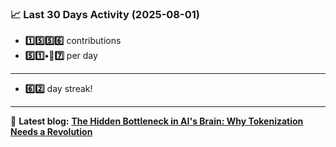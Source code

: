 <!--START_STATS-->
### 📈 Last 30 Days Activity (2025-08-01)  
- **1️⃣5️⃣5️⃣6️⃣** contributions  
- **5️⃣1️⃣•🎱7️⃣** per day
---
- **6️⃣2️⃣** day streak!
---
📝 **Latest blog:** [**The Hidden Bottleneck in AI's Brain: Why Tokenization Needs a Revolution**](https://andriak.com/blog/tokenization-revolution)
<!--END_STATS-->
